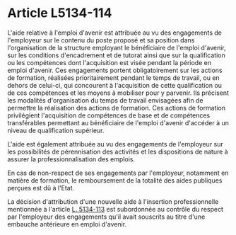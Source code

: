 # Article L5134-114

L'aide relative à l'emploi d'avenir est attribuée au vu des engagements de l'employeur sur le contenu du poste proposé et sa position dans l'organisation de la structure employant le bénéficiaire de l'emploi d'avenir, sur les conditions d'encadrement et de tutorat ainsi que sur la qualification ou les compétences dont l'acquisition est visée pendant la période en emploi d'avenir. Ces engagements portent obligatoirement sur les actions de formation, réalisées prioritairement pendant le temps de travail, ou en dehors de celui-ci, qui concourent à l'acquisition de cette qualification ou de ces compétences et les moyens à mobiliser pour y parvenir. Ils précisent les modalités d'organisation du temps de travail envisagées afin de permettre la réalisation des actions de formation. Ces actions de formation privilégient l'acquisition de compétences de base et de compétences transférables permettant au bénéficiaire de l'emploi d'avenir d'accéder à un niveau de qualification supérieur. 
  
  
L'aide est également attribuée au vu des engagements de l'employeur sur les possibilités de pérennisation des activités et les dispositions de nature à assurer la professionnalisation des emplois. 
  
  
En cas de non-respect de ses engagements par l'employeur, notamment en matière de formation, le remboursement de la totalité des aides publiques perçues est dû à l'Etat. 
  
  
La décision d'attribution d'une nouvelle aide à l'insertion professionnelle mentionnée à l'article [L. 5134-113][1] est subordonnée au contrôle du respect par l'employeur des engagements qu'il avait souscrits au titre d'une embauche antérieure en emploi d'avenir.

 [1]: /affichCodeArticle.do?cidTexte=LEGITEXT000006072050&idArticle=LEGIARTI000026538123&dateTexte=&categorieLien=cid